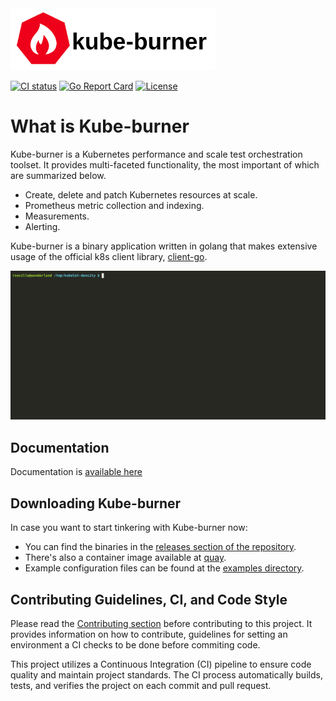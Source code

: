 <img src='./media/horizontal/kube-burner-horizontal-color.png' width='65%'>

[![CI status](https://github.com/kube-burner/kube-burner/actions/workflows/ci-tests.yml/badge.svg?branch=main)](https://github.com/kube-burner/kube-burner/actions/workflows/ci-tests.yml)
[![Go Report Card](https://goreportcard.com/badge/github.com/kube-burner/kube-burner)](https://goreportcard.com/report/github.com/kube-burner/kube-burner)
[![License](https://img.shields.io/badge/License-Apache%202.0-blue.svg)](https://opensource.org/licenses/Apache-2.0)

# What is Kube-burner

Kube-burner is a Kubernetes performance and scale test orchestration toolset. It provides multi-faceted functionality, the most important of which are summarized below.

- Create, delete and patch Kubernetes resources at scale.
- Prometheus metric collection and indexing.
- Measurements.
- Alerting.

Kube-burner is a binary application written in golang that makes extensive usage of the official k8s client library, [client-go](https://github.com/kubernetes/client-go).

![Demo](docs/media/demo.gif)

## Documentation

Documentation is [available here](https://kube-burner.github.io/kube-burner/)

## Downloading Kube-burner

In case you want to start tinkering with Kube-burner now:

- You can find the binaries in the [releases section of the repository](https://github.com/kube-burner/kube-burner/releases).
- There's also a container image available at [quay](https://quay.io/repository/kube-burner/kube-burner?tab=tags).
- Example configuration files can be found at the [examples directory](./examples).

## Contributing Guidelines, CI, and Code Style

Please read the [Contributing section](https://kube-burner.github.io/kube-burner/latest/contributing/) before contributing to this project. It provides information on how to contribute, guidelines for setting an environment a CI checks to be done before commiting code.

This project utilizes a Continuous Integration (CI) pipeline to ensure code quality and maintain project standards. The CI process automatically builds, tests, and verifies the project on each commit and pull request.
